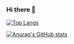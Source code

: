 ### Hi there 👋

[![Top Langs](https://github-readme-stats.vercel.app/api/top-langs/?username=Hiroki-Nakanishi)
](https://github.com/anuraghazra/github-readme-stats)

[![Anurag's GitHub stats](https://github-readme-stats.vercel.app/api?username=Hiroki-Nakanishi&count_private=true&show_icons=true&theme=onedark)
](https://github.com/anuraghazra/github-readme-stats)

<!--
**Hiroki-Nakanishi/Hiroki-Nakanishi** is a ✨ _special_ ✨ repository because its `README.md` (this file) appears on your GitHub profile.

Here are some ideas to get you started:

- 🔭 I’m currently working on ...
- 🌱 I’m currently learning ...
- 👯 I’m looking to collaborate on ...
- 🤔 I’m looking for help with ...
- 💬 Ask me about ...
- 📫 How to reach me: ...
- 😄 Pronouns: ...
- ⚡ Fun fact: ...
-->
